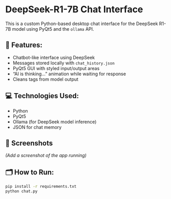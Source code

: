 # DeepSeek-R1-7B Chat Interface

This is a custom Python-based desktop chat interface for the DeepSeek R1-7B model using PyQt5 and the `ollama` API.

## 🧠 Features:
- Chatbot-like interface using DeepSeek
- Messages stored locally with `chat_history.json`
- PyQt5 GUI with styled input/output areas
- “AI is thinking...” animation while waiting for response
- Cleans <think> tags from model output

## 💻 Technologies Used:
- Python
- PyQt5
- Ollama (for DeepSeek model inference)
- JSON for chat memory

## 🚀 Screenshots
*(Add a screenshot of the app running)*

## 🗂️ How to Run:
```bash
pip install -r requirements.txt
python chat.py
